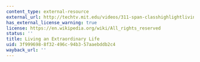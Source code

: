 ```yaml
---
content_type: external-resource
external_url: http://techtv.mit.edu/videos/311-span-classhighlightlivingspan-span-classhig
has_external_license_warning: true
license: https://en.wikipedia.org/wiki/All_rights_reserved
status: ''
title: Living an Extraordinary Life
uid: 3f999698-8f32-496c-94b3-57aaebddb2c4
wayback_url: ''
---
```

